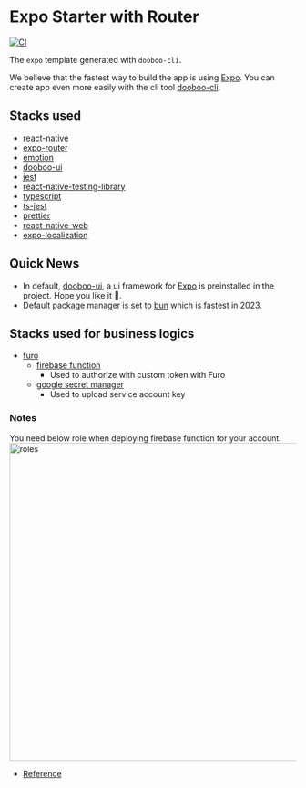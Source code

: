 # Expo Starter with Router

[![CI](https://github.com/dooboolab-community/expo-router-starter/actions/workflows/ci.yml/badge.svg)](https://github.com/dooboolab-community/expo-router-starter/actions/workflows/ci.yml)

The `expo` template generated with `dooboo-cli`.

We believe that the fastest way to build the app is using [Expo](https://expo.io).
You can create app even more easily with the cli tool [dooboo-cli](https://github.com/dooboolab-community/dooboo-cli).

## Stacks used

- [react-native](https://github.com/facebook/react-native)
- [expo-router](https://expo.github.io/router)
- [emotion](https://emotion.sh)
- [dooboo-ui](https://github.com/dooboolab/dooboo-ui)
- [jest](https://github.com/facebook/jest)
- [react-native-testing-library](https://github.com/callstack/react-native-testing-library)
- [typescript](https://github.com/Microsoft/TypeScript)
- [ts-jest](https://github.com/kulshekhar/ts-jest)
- [prettier](https://prettier.io)
- [react-native-web](https://github.com/necolas/react-native-web)
- [expo-localization](https://docs.expo.dev/versions/latest/sdk/localization)

## Quick News

- In default, [dooboo-ui](https://github.com/dooboolab/dooboo-ui), a ui framework for [Expo](https://expo.io) is preinstalled in the project. Hope you like it 🧡.
- Default package manager is set to [bun](https://bun.sh) which is fastest in 2023.


## Stacks used for business logics

- [furo](https://iam.furo.one)
  - [firebase function](https://firebase.google.com/docs/functions)
    - Used to authorize with custom token with Furo
  - [google secret manager](https://cloud.google.com/secret-manager)
    - Used to upload service account key

### Notes

You need below role when deploying firebase function for your account.
<img width="557" alt="roles" src="https://github.com/dooboolab-community/expo-router-starter/assets/27461460/69dd49e0-2580-4dde-a3b4-13538f5d8d81">

- [Reference](https://github.com/firebase/firebase-tools/issues/5244)
